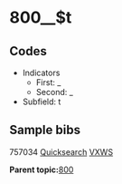 # 800\_\_$t

## Codes

-   Indicators
    -   First: \_
    -   Second: \_
-   Subfield: t

## Sample bibs

757034 [Quicksearch](https://search.library.yale.edu/catalog/757034) [VXWS](http://prodorbis.library.yale.edu:7014/vxws/GetHoldingsService?bibId=757034)

**Parent topic:**[800](../../tags/800/800.md)

